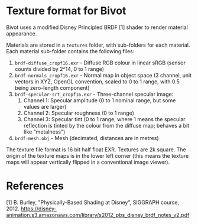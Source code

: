 # Texture format for Bivot

Bivot uses a modified Disney Principled BRDF [1] shader to render material appearance.

Materials are stored in a `textures` folder, with sub-folders for each material. Each material sub-folder
contains the following files:

1. `brdf-diffuse_cropf16.exr` - Diffuse RGB colour in linear sRGB (sensor counts divided by 2^14, 0 to 1 range)
2. `brdf-normals_cropf16.exr` - Normal map in object space (3 channel, unit vectors in XYZ, OpenGL convention, scaled to 0 to 1 range, with 0.5 being zero-length component)
3. `brdf-specular-srt_cropf16.exr` - Three-channel specular image:
    1. Channel 1: Specular amplitude (0 to 1 nominal range, but some values are larger)
    2. Channel 2: Specular roughness (0 to 1 range)
    3. Channel 3: Specular tint (0 to 1 range, where 1 means the specular reflection is tinted by the colour
       from the diffuse map; behaves a bit like "metalness")
4. `brdf-mesh.obj` - Mesh (decimated, distances are in metres)

The texture file format is 16 bit half float EXR. Textures are 2k square. The origin of the texture maps is in
the lower left corner (this means the texture maps will appear vertically
flipped in a conventional image viewer).

# References

[1] B. Burley, "Physically-Based Shading at Disney", SIGGRAPH course, 2012.
https://disney-animation.s3.amazonaws.com/library/s2012_pbs_disney_brdf_notes_v2.pdf

